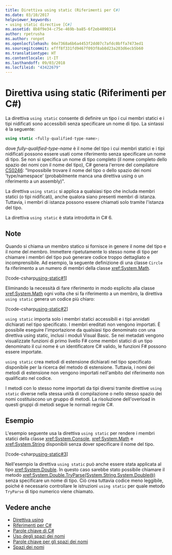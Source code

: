 ```yaml
---
title: Direttiva using static (Riferimenti per C#)
ms.date: 03/10/2017
helpviewer_keywords:
- using static directive [C#]
ms.assetid: 8b8f9e34-c75e-469b-ba85-6f2eb4090314
author: rpetrusha
ms.author: ronpet
ms.openlocfilehash: 04e7368a6b6a4453f2dd07c7afdc0bffa7473ed1
ms.sourcegitcommit: efff8f331fd9467f093f8ab8d23a203d6ecb5b60
ms.translationtype: HT
ms.contentlocale: it-IT
ms.lasthandoff: 09/03/2018
ms.locfileid: "43422679"
---
```

# <a name="using-static-directive-c-reference"></a>Direttiva using static (Riferimenti per C#)

La direttiva `using static` consente di definire un tipo i cui membri statici e i tipi nidificati sono accessibili senza specificare un nome di tipo. La sintassi è la seguente:

```csharp
using static <fully-qualified-type-name>;
```

dove *fully-qualified-type-name* è il nome del tipo i cui membri statici e i tipi nidificati possono essere usati come riferimento senza specificare un nome di tipo. Se non si specifica un nome di tipo completo (il nome completo dello spazio dei nomi con il nome del tipo), C# genera l'errore del compilatore [CS0246](../compiler-messages/cs0246.md): "Impossibile trovare il nome del tipo o dello spazio dei nomi 'type/namespace' (probabilmente manca una direttiva using o un riferimento a un assembly)".

La direttiva `using static` si applica a qualsiasi tipo che includa membri statici (o tipi nidificati), anche qualora siano presenti membri di istanza. Tuttavia, i membri di istanza possono essere chiamati solo tramite l'istanza del tipo.

La direttiva `using static` è stata introdotta in C# 6.

## <a name="remarks"></a>Note
 
Quando si chiama un membro statico si fornisce in genere il nome del tipo e il nome del membro. Immettere ripetutamente lo stesso nome di tipo per chiamare i membri del tipo può generare codice troppo dettagliato e incomprensibile. Ad esempio, la seguente definizione di una classe `Circle` fa riferimento a un numero di membri della classe <xref:System.Math>.
  
[!code-csharp[using-static#1](../../../../samples/snippets/csharp/language-reference/keywords/using/using-static1.cs#1)]

Eliminando la necessità di fare riferimento in modo esplicito alla classe <xref:System.Math> ogni volta che si fa riferimento a un membro, la direttiva `using static` genera un codice più chiaro:

[!code-csharp[using-static#2](../../../../samples/snippets/csharp/language-reference/keywords/using/using-static2.cs#1)]

`using static` importa solo i membri statici accessibili e i tipi annidati dichiarati nel tipo specificato.  I membri ereditati non vengono importati.  È possibile eseguire l'importazione da qualsiasi tipo denominato con una direttiva using static, inclusi i moduli Visual Basic.  Se nei metadati vengono visualizzate funzioni di primo livello F# come membri statici di un tipo denominato il cui nome è un identificatore C# valido, le funzioni F# possono essere importate.  
  
 `using static` crea metodi di estensione dichiarati nel tipo specificato disponibile per la ricerca del metodo di estensione.  Tuttavia, i nomi dei metodi di estensione non vengono importati nell'ambito del riferimento non qualificato nel codice.  
  
 I metodi con lo stesso nome importati da tipi diversi tramite direttive `using static` diverse nella stessa unità di compilazione o nello stesso spazio dei nomi costituiscono un gruppo di metodi.  La risoluzione dell'overload in questi gruppi di metodi segue le normali regole C#.  
  
## <a name="example"></a>Esempio

L'esempio seguente usa la direttiva `using static` per rendere i membri statici della classe <xref:System.Console>, <xref:System.Math> e <xref:System.String> disponibili senza dover specificare il nome del tipo.

[!code-csharp[using-static#3](../../../../samples/snippets/csharp/language-reference/keywords/using/using-static3.cs)]

Nell'esempio la direttiva `using static` può anche essere stata applicata al tipo <xref:System.Double>. In questo caso sarebbe stato possibile chiamare il metodo <xref:System.Double.TryParse(System.String,System.Double@)> senza specificare un nome di tipo. Ciò crea tuttavia codice meno leggibile, poiché è necessario controllare le istruzioni `using static` per quale metodo `TryParse` di tipo numerico viene chiamato.

## <a name="see-also"></a>Vedere anche

- [Direttiva using](using-directive.md)
- [Riferimenti per C#](../../../csharp/language-reference/index.md)
- [Parole chiave di C#](../../../csharp/language-reference/keywords/index.md)
- [Uso degli spazi dei nomi](../../../csharp/programming-guide/namespaces/using-namespaces.md)
- [Parole chiave per gli spazi dei nomi](../../../csharp/language-reference/keywords/namespace-keywords.md)
- [Spazi dei nomi](../../../csharp/programming-guide/namespaces/index.md)
